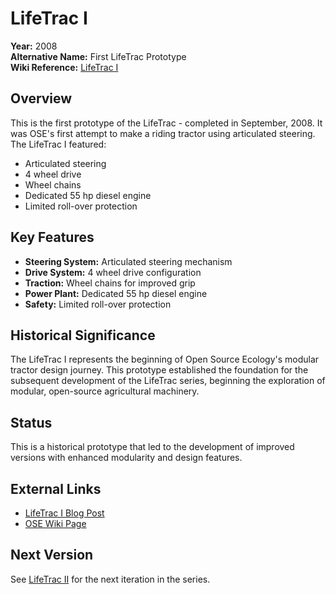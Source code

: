# LifeTrac I

**Year:** 2008  
**Alternative Name:** First LifeTrac Prototype  
**Wiki Reference:** [LifeTrac I](https://wiki.opensourceecology.org/wiki/LifeTrac_I)

## Overview

This is the first prototype of the LifeTrac - completed in September, 2008. It was OSE's first attempt to make a riding tractor using articulated steering. The LifeTrac I featured:

- Articulated steering
- 4 wheel drive
- Wheel chains
- Dedicated 55 hp diesel engine
- Limited roll-over protection

## Key Features

- **Steering System:** Articulated steering mechanism
- **Drive System:** 4 wheel drive configuration
- **Traction:** Wheel chains for improved grip
- **Power Plant:** Dedicated 55 hp diesel engine
- **Safety:** Limited roll-over protection

## Historical Significance

The LifeTrac I represents the beginning of Open Source Ecology's modular tractor design journey. This prototype established the foundation for the subsequent development of the LifeTrac series, beginning the exploration of modular, open-source agricultural machinery.

## Status

This is a historical prototype that led to the development of improved versions with enhanced modularity and design features.

## External Links

- [LifeTrac I Blog Post](https://www.opensourceecology.org/lifetrac-continued/)
- [OSE Wiki Page](https://wiki.opensourceecology.org/wiki/LifeTrac_I)

## Next Version

See [LifeTrac II](../LifeTrac-II/README.md) for the next iteration in the series.